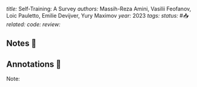 *title:* Self-Training: A Survey
*authors:* Massih-Reza Amini, Vasilii Feofanov, Loic Pauletto, Emilie Devijver, Yury Maximov
*year:* 2023
*tags:* 
*status:* #📥
*related:*
*code:*
*review:*

## Notes 📍

## Annotations 📖
Note: 